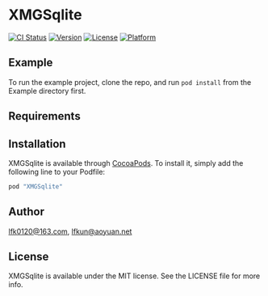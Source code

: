 # XMGSqlite

[![CI Status](http://img.shields.io/travis/lfk0120@163.com/XMGSqlite.svg?style=flat)](https://travis-ci.org/lfk0120@163.com/XMGSqlite)
[![Version](https://img.shields.io/cocoapods/v/XMGSqlite.svg?style=flat)](http://cocoapods.org/pods/XMGSqlite)
[![License](https://img.shields.io/cocoapods/l/XMGSqlite.svg?style=flat)](http://cocoapods.org/pods/XMGSqlite)
[![Platform](https://img.shields.io/cocoapods/p/XMGSqlite.svg?style=flat)](http://cocoapods.org/pods/XMGSqlite)

## Example

To run the example project, clone the repo, and run `pod install` from the Example directory first.

## Requirements

## Installation

XMGSqlite is available through [CocoaPods](http://cocoapods.org). To install
it, simply add the following line to your Podfile:

```ruby
pod "XMGSqlite"
```

## Author

lfk0120@163.com, lfkun@aoyuan.net

## License

XMGSqlite is available under the MIT license. See the LICENSE file for more info.
